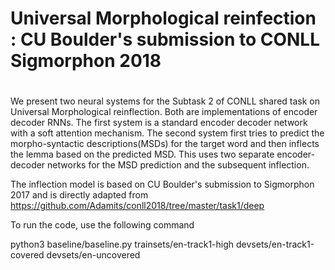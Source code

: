 # Universal Morphological reinfection : CU Boulder's submission to CONLL Sigmorphon 2018 <h1> 

We present two neural systems for the Subtask 2 of CONLL shared task on Universal Morphological reinflection. Both are implementations of encoder decoder RNNs. The first system is a standard encoder decoder network with a soft attention mechanism.
The second system first tries to predict the morpho-syntactic descriptions(MSDs) for the target word and then inflects the lemma based on the predicted MSD. This uses two separate encoder-decoder networks for the MSD prediction and the subsequent inflection.

The inflection model is based on CU Boulder's submission to Sigmorphon 2017 and is directly adapted from https://github.com/Adamits/conll2018/tree/master/task1/deep

To run the code, use the following command

python3 baseline/baseline.py trainsets/en-track1-high devsets/en-track1-covered devsets/en-uncovered
